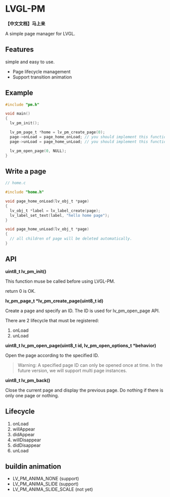 # LVGL-PM

**【中文文档】马上来**

A simple page manager for LVGL.

## Features

simple and easy to use.

- Page lifecycle management
- Support transition animation

## Example

```c
#include "pm.h"

void main()
{
  lv_pm_init();

  lv_pm_page_t *home = lv_pm_create_page(0);
  page->onLoad = page_home_onLoad; // you should implement this function
  page->unLoad = page_home_unLoad; // you should implement this function

  lv_pm_open_page(0, NULL);
}
```

## Write a page

```c
// home.c

#include "home.h"

void page_home_onLoad(lv_obj_t *page)
{
  lv_obj_t *label = lv_label_create(page);
  lv_label_set_text(label, "hello home page");
}

void page_home_unLoad(lv_obj_t *page)
{
  // all children of page will be deleted automatically.
}
```

## API

**uint8_t lv_pm_init()**

This function muse be called before using LVGL-PM.

return 0 is OK.

**lv_pm_page_t \*lv_pm_create_page(uint8_t id)**

Create a page and specify an ID. The ID is used for lv_pm_open_page API.

There are 2 lifecycle that must be registered:
 
 1. onLoad
 2. unLoad

**uint8_t lv_pm_open_page(uint8_t id, lv_pm_open_options_t \*behavior)**

Open the page according to the specified ID.

> Warning: A specified page ID can only be opened once at time. In the future version, we will support multi page instances.

**uint8_t lv_pm_back()**

Close the current page and display the previous page. Do nothing if there is only one page or nothing.

## Lifecycle

1. onLoad
2. willAppear
3. didAppear
4. willDisappear
5. didDisappear
6. unLoad

## buildin animation

- LV_PM_ANIMA_NONE (support)
- LV_PM_ANIMA_SLIDE (support)
- LV_PM_ANIMA_SLIDE_SCALE (not yet)